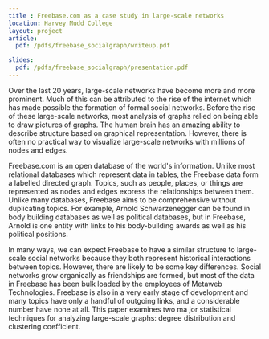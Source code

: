 ```yaml
---
title : Freebase.com as a case study in large-scale networks
location: Harvey Mudd College
layout: project
article: 
  pdf: /pdfs/freebase_socialgraph/writeup.pdf 

slides: 
  pdf: /pdfs/freebase_socialgraph/presentation.pdf
---
```


Over the last 20 years, large-scale networks have become more and more prominent. Much of this can be attributed to the rise of the internet which has made possible the formation of formal social networks. Before the rise of these large-scale networks, most analysis of graphs relied on being able to draw pictures of graphs. The human brain has an amazing ability to describe structure based on graphical representation. However, there is often no practical way to visualize large-scale networks with millions of nodes and edges.

Freebase.com is an open database of the world's information. Unlike most relational databases which represent data in tables, the Freebase data form a labelled directed graph. Topics, such as people, places, or things are represented as nodes and edges express the relationships between them. Unlike many databases, Freebase aims to be comprehensive without duplicating topics. For example, Arnold Schwarzenegger can be found in body building databases as well as political databases, but in Freebase, Arnold is one entity with links to his body-building awards as well as his political positions.

In many ways, we can expect Freebase to have a similar structure to large-scale social networks because they both represent historical interactions between topics. However, there are likely to be some key differences. Social networks grow organically as friendships are formed, but most of the data in Freebase has been bulk loaded by the employees of Metaweb Technologies. Freebase is also in a very early stage of development and many topics have only a handful of outgoing links, and a considerable number have none at all. This paper examines two ma jor statistical techniques for analyzing large-scale graphs: degree distribution and clustering coefficient.